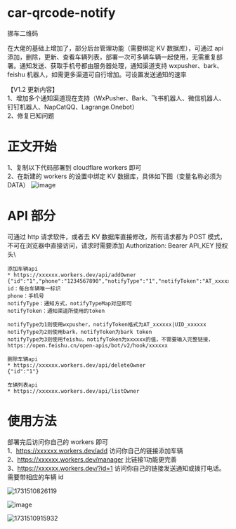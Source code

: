 # car-qrcode-notify
挪车二维码

在大佬的基础上增加了，部分后台管理功能（需要绑定 KV 数据库），可通过 api 添加，删除，更新、查看车辆列表，部署一次可多辆车辆一起使用，无需重复部署。通知发送、获取手机号都由服务器处理，通知渠道支持 wxpusher、bark、feishu 机器人，如需更多渠道可自行增加。可设置发送通知的速率

【V1.2 更新内容】\
1、增加多个通知渠道现在支持（WxPusher、Bark、飞书机器人、微信机器人、钉钉机器人、NapCatQQ、Lagrange.Onebot）\
2、修复已知问题

# 正文开始

1、复制以下代码部署到 cloudflare workers 即可\
2、在新建的 workers 的设置中绑定 KV 数据库，具体如下图（变量名称必须为 DATA）
![image](https://github.com/user-attachments/assets/b1641ff6-92d4-44bb-8edf-d598f2f188b3)

# API 部分

可通过 http 请求软件，或者去 KV 数据库直接修改，所有请求都为 POST 模式，不可在浏览器中直接访问，请求时需要添加 Authorization: Bearer API_KEY 授权头\

```
添加车辆api
* https://xxxxxx.workers.dev/api/addOwner
{"id":"1","phone":"1234567890","notifyType":"1","notifyToken":"AT_xxxxxx|UID_xxxxxx"}
id：每台车辆唯一标识
phone：手机号
notifyType：通知方式，notifyTypeMap对应即可
notifyToken：通知渠道所使用的token

notifyType为1则使用wxpusher，notifyToken格式为AT_xxxxxx|UID_xxxxxx
notifyType为2则使用bark，notifyToken为bark token
notifyType为3则使用feishu，notifyToken为xxxxxx的值，不需要输入完整链接，https://open.feishu.cn/open-apis/bot/v2/hook/xxxxxx

删除车辆api
* https://xxxxxx.workers.dev/api/deleteOwner
{"id":"1"}

车辆列表api
* https://xxxxxx.workers.dev/api/listOwner
```

# 使用方法

部署完后访问你自己的 workers 即可\
1、https://xxxxxx.workers.dev/add 访问你自己的链接添加车辆\
2、https://xxxxxx.workers.dev/manager 比链接1功能更完善\
3、https://xxxxxx.workers.dev/?id=1 访问你自己的链接发送通知或拨打电话。需要带相应的车辆 id

![1731510826119](https://github.com/user-attachments/assets/eb400783-25f4-49f2-bda7-afba87e0adbd)

![image](https://github.com/user-attachments/assets/c7070a26-83c0-4c29-993f-cc8107488151)

![1731510915932](https://github.com/user-attachments/assets/22def089-bfc9-407e-b083-8c5898fd3b31)
